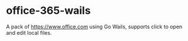 # office-365-wails
A pack of https://www.office.com using Go Wails, supports click to open and edit local files.
